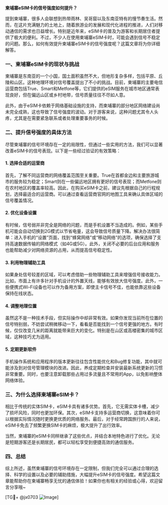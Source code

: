 **柬埔寨eSIM卡的信号强度如何提升？**

提到柬埔寨，很多人会联想到热带雨林、吴哥窟以及东南亚特有的慢节奏生活。然而，在这片充满魅力的土地上，随着旅游业的发展和现代化进程的推进，人们对移动通信的需求也日益增长。特别是近年来，eSIM卡的普及为游客和长期居住者提供了极大的便利。不过，不少人在使用柬埔寨eSIM卡时，可能会遇到信号不稳定的问题。那么，如何有效提升柬埔寨eSIM卡的信号强度呢？这篇文章将为你详细解答。

### 一、柬埔寨eSIM卡的现状与挑战

柬埔寨是东南亚的一个小国，国土面积虽然不大，但地形复杂多样，包括平原、丘陵和山区。这种地理环境对信号覆盖提出了不小的挑战。目前，柬埔寨的主要电信运营商包括True、Smart和Metfone等，它们提供的eSIM服务在城市地区通常表现良好，但在偏远山区或乡村地带，信号质量往往不尽如人意。

此外，由于eSIM卡依赖于网络基础设施的支持，而柬埔寨的部分地区网络建设尚未完全成熟，这也导致了信号强度的波动。对于游客来说，这种问题尤其令人头疼，尤其是在需要紧急联系或者处理重要事务的时候。

### 二、提升信号强度的具体方法

尽管柬埔寨的信号环境存在一定的局限性，但通过一些实用的方法，我们可以显著改善eSIM卡的信号表现。以下是一些经过验证的有效策略：

#### 1. **选择合适的运营商**
首先，了解不同运营商的网络覆盖范围至关重要。True在首都金边和主要旅游城市的服务较为稳定；Smart则在一些偏远地区拥有更好的信号表现；而Metfone则在农村地区的覆盖率较高。因此，在购买eSIM卡之前，建议先根据自己的行程规划，选择最适合的运营商。可以通过查看运营商官网的地图工具来确认具体区域的信号覆盖情况。

#### 2. **优化设备设置**
有时候，信号弱并非完全是网络的问题，而是手机设置不当造成的。例如，某些手机可能会自动切换到2G模式以节省电量，这会导致信号质量下降。解决办法很简单：进入手机的“设置”页面，找到“蜂窝网络”或“移动网络”的选项，确保选择了支持高速数据传输的网络模式（如4G或5G）。此外，关闭不必要的后台应用和服务也能帮助减少对网络资源的占用，从而提高信号稳定性。

#### 3. **利用物理辅助工具**
如果身处信号较差的区域，可以考虑借助一些物理辅助工具来增强信号接收能力。比如，市面上有许多针对手机设计的外置天线，能够有效放大信号强度。此外，一些便携式Wi-Fi设备也可以作为备用方案，即使主卡信号不佳，也能依靠这些设备保持在线状态。

#### 4. **调整地理位置**
虽然这不是一种技术手段，但实际操作中却非常有效。如果你发现当前所在位置的信号特别弱，不妨尝试稍微移动一下，看看是否能找到一个信号更强的地方。有时候，仅仅改变几米的距离就能带来巨大的变化。特别是在山区或高楼密集的城市区域，这种技巧尤为适用。

#### 5. **定期更新软件**
手机操作系统和应用程序的版本更新往往包含性能优化和Bug修复功能，其中就可能涉及到对信号管理模块的改进。因此，养成定期检查并安装最新系统更新的习惯非常重要。同时，也要注意卸载那些占用过多流量且不常用的App，以免影响整体网络体验。

### 三、为什么选择柬埔寨eSIM卡？

相比于传统的实体SIM卡，eSIM卡具有诸多优势。首先，它无需实体卡槽，减少了损坏风险，同时也更加环保。其次，eSIM卡支持多运营商切换，这意味着你可以根据实际情况随时更换更优质的网络服务。最后，对于经常跨国旅行的人来说，eSIM卡免去了频繁更换SIM卡的麻烦，极大提升了出行效率。

当然，柬埔寨的eSIM卡同样继承了这些优点，并结合本地特色进行了优化。无论是短期游客还是长期居民，都可以轻松享受到便捷高效的通信服务。

### 四、总结

综上所述，虽然柬埔寨的信号环境存在一定限制，但我们完全可以通过合理的选择、科学的设置以及必要的辅助措施，大幅提升eSIM卡的信号强度。希望这篇文章能帮助你在柬埔寨畅享无忧的通信体验！如果你也有相关的经验或心得，欢迎留言分享哦~

[TG💪+ @jx0703 ![Image](https://github.com/user-attachments/assets/dbca1d08-cadb-493c-b0ec-ad6f7a83f270)]